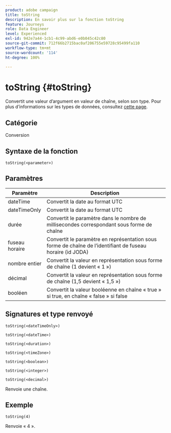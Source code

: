 ```yaml
---
product: adobe campaign
title: toString
description: En savoir plus sur la fonction toString
feature: Journeys
role: Data Engineer
level: Experienced
exl-id: 942e7a44-1cb1-4c99-abd6-e0b045c42c80
source-git-commit: 712f66b2715bac0af206755e59728c95499fa110
workflow-type: tm+mt
source-wordcount: '114'
ht-degree: 100%

---
```


# toString {#toString}

Convertit une valeur d’argument en valeur de chaîne, selon son type. Pour plus d’informations sur les types de données, consultez [cette page](../expression/data-types.md).

## Catégorie

Conversion

## Syntaxe de la fonction

`toString(<parameter>)`

## Paramètres

| Paramètre | Description |
|--- |--- |
| dateTime | Convertit la date au format UTC |
| dateTimeOnly | Convertit la date au format UTC |
| durée | Convertit le paramètre dans le nombre de millisecondes correspondant sous forme de chaîne |
| fuseau horaire | Convertit le paramètre en représentation sous forme de chaîne de l’identifiant de fuseau horaire (id JODA) |
| nombre entier | Convertit la valeur en représentation sous forme de chaîne (1 devient « 1 ») |
| décimal | Convertit la valeur en représentation sous forme de chaîne (1,5 devient « 1,5 ») |
| booléen | Convertit la valeur booléenne en chaîne « true » si true, en chaîne « false » si false |

## Signatures et type renvoyé

`toString(<dateTimeOnly>)`

`toString(<dateTime>)`

`toString(<duration>)`

`toString(<timeZone>)`

`toString(<boolean>)`

`toString(<integer>)`

`toString(<decimal>)`

Renvoie une chaîne.

## Exemple

`toString(4)`

Renvoie « 4 ».
